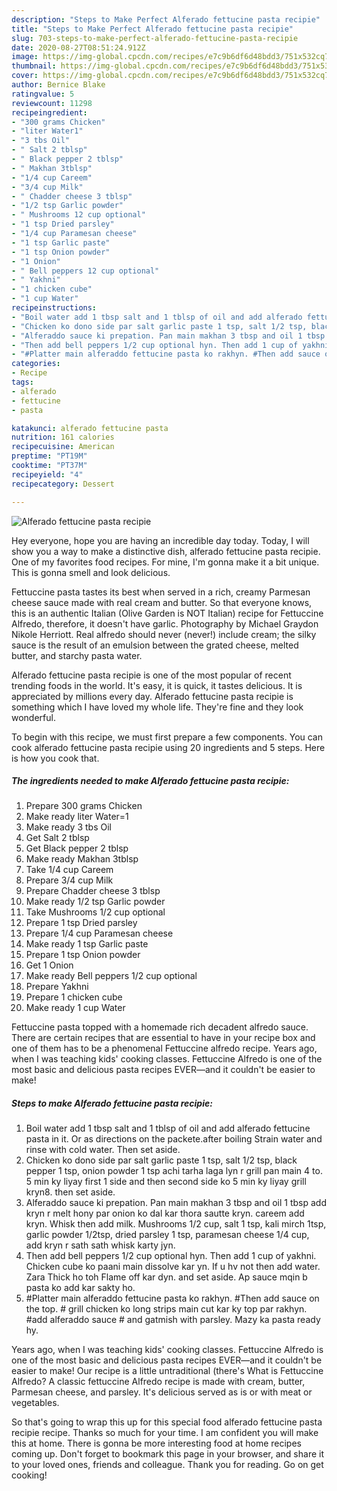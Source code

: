 ```yaml
---
description: "Steps to Make Perfect Alferado fettucine pasta recipie"
title: "Steps to Make Perfect Alferado fettucine pasta recipie"
slug: 703-steps-to-make-perfect-alferado-fettucine-pasta-recipie
date: 2020-08-27T08:51:24.912Z
image: https://img-global.cpcdn.com/recipes/e7c9b6df6d48bdd3/751x532cq70/alferado-fettucine-pasta-recipie-recipe-main-photo.jpg
thumbnail: https://img-global.cpcdn.com/recipes/e7c9b6df6d48bdd3/751x532cq70/alferado-fettucine-pasta-recipie-recipe-main-photo.jpg
cover: https://img-global.cpcdn.com/recipes/e7c9b6df6d48bdd3/751x532cq70/alferado-fettucine-pasta-recipie-recipe-main-photo.jpg
author: Bernice Blake
ratingvalue: 5
reviewcount: 11298
recipeingredient:
- "300 grams Chicken"
- "liter Water1"
- "3 tbs Oil"
- " Salt 2 tblsp"
- " Black pepper 2 tblsp"
- " Makhan 3tblsp"
- "1/4 cup Careem"
- "3/4 cup Milk"
- " Chadder cheese 3 tblsp"
- "1/2 tsp Garlic powder"
- " Mushrooms 12 cup optional"
- "1 tsp Dried parsley"
- "1/4 cup Paramesan cheese"
- "1 tsp Garlic paste"
- "1 tsp Onion powder"
- "1 Onion"
- " Bell peppers 12 cup optional"
- " Yakhni"
- "1 chicken cube"
- "1 cup Water"
recipeinstructions:
- "Boil water add 1 tbsp salt and 1 tblsp of oil and add alferado fettucine pasta in it. Or as directions on the packete.after boiling Strain water and rinse with cold water. Then set aside."
- "Chicken ko dono side par salt garlic paste 1 tsp, salt 1/2 tsp, black pepper 1 tsp, onion powder 1 tsp achi tarha laga lyn r grill pan main 4 to. 5 min ky liyay first 1 side and then second side ko 5 min ky liyay grill kryn8. then set aside."
- "Alferaddo sauce ki prepation. Pan main makhan 3 tbsp and oil 1 tbsp add kryn r melt hony par onion ko dal kar thora sautte kryn. careem add kryn. Whisk then add milk. Mushrooms 1/2 cup, salt 1 tsp, kali mirch 1tsp, garlic powder 1/2tsp, dried parsley 1 tsp, paramesan cheese 1/4 cup, add kryn r sath sath whisk karty jyn."
- "Then add bell peppers 1/2 cup optional hyn. Then add 1 cup of yakhni. Chicken cube ko paani main dissolve kar yn. If u hv not then add water. Zara Thick ho toh Flame off kar dyn. and set aside. Ap sauce mqin b pasta ko add kar sakty ho."
- "#Platter main alferaddo fettucine pasta ko rakhyn. #Then add sauce on the top. # grill chicken ko long strips main cut kar ky top par rakhyn. #add alferaddo sauce # and gatmish with parsley. Mazy ka pasta ready hy."
categories:
- Recipe
tags:
- alferado
- fettucine
- pasta

katakunci: alferado fettucine pasta 
nutrition: 161 calories
recipecuisine: American
preptime: "PT19M"
cooktime: "PT37M"
recipeyield: "4"
recipecategory: Dessert

---
```



![Alferado fettucine pasta recipie](https://img-global.cpcdn.com/recipes/e7c9b6df6d48bdd3/751x532cq70/alferado-fettucine-pasta-recipie-recipe-main-photo.jpg)

Hey everyone, hope you are having an incredible day today. Today, I will show you a way to make a distinctive dish, alferado fettucine pasta recipie. One of my favorites food recipes. For mine, I'm gonna make it a bit unique. This is gonna smell and look delicious.

Fettuccine pasta tastes its best when served in a rich, creamy Parmesan cheese sauce made with real cream and butter. So that everyone knows, this is an authentic Italian (Olive Garden is NOT Italian) recipe for Fettuccine Alfredo, therefore, it doesn&#39;t have garlic. Photography by Michael Graydon Nikole Herriott. Real alfredo should never (never!) include cream; the silky sauce is the result of an emulsion between the grated cheese, melted butter, and starchy pasta water.

Alferado fettucine pasta recipie is one of the most popular of recent trending foods in the world. It's easy, it is quick, it tastes delicious. It is appreciated by millions every day. Alferado fettucine pasta recipie is something which I have loved my whole life. They're fine and they look wonderful.


To begin with this recipe, we must first prepare a few components. You can cook alferado fettucine pasta recipie using 20 ingredients and 5 steps. Here is how you cook that.

<!--inarticleads1-->

##### The ingredients needed to make Alferado fettucine pasta recipie:

1. Prepare 300 grams Chicken
1. Make ready liter Water=1
1. Make ready 3 tbs Oil
1. Get  Salt 2 tblsp
1. Get  Black pepper 2 tblsp
1. Make ready  Makhan 3tblsp
1. Take 1/4 cup Careem
1. Prepare 3/4 cup Milk
1. Prepare  Chadder cheese 3 tblsp
1. Make ready 1/2 tsp Garlic powder
1. Take  Mushrooms 1/2 cup optional
1. Prepare 1 tsp Dried parsley
1. Prepare 1/4 cup Paramesan cheese
1. Make ready 1 tsp Garlic paste
1. Prepare 1 tsp Onion powder
1. Get 1 Onion
1. Make ready  Bell peppers 1/2 cup optional
1. Prepare  Yakhni
1. Prepare 1 chicken cube
1. Make ready 1 cup Water


Fettuccine pasta topped with a homemade rich decadent alfredo sauce. There are certain recipes that are essential to have in your recipe box and one of them has to be a phenomenal Fettuccine alfredo recipe. Years ago, when I was teaching kids&#39; cooking classes. Fettuccine Alfredo is one of the most basic and delicious pasta recipes EVER—and it couldn&#39;t be easier to make! 

<!--inarticleads2-->

##### Steps to make Alferado fettucine pasta recipie:

1. Boil water add 1 tbsp salt and 1 tblsp of oil and add alferado fettucine pasta in it. Or as directions on the packete.after boiling Strain water and rinse with cold water. Then set aside.
1. Chicken ko dono side par salt garlic paste 1 tsp, salt 1/2 tsp, black pepper 1 tsp, onion powder 1 tsp achi tarha laga lyn r grill pan main 4 to. 5 min ky liyay first 1 side and then second side ko 5 min ky liyay grill kryn8. then set aside.
1. Alferaddo sauce ki prepation. Pan main makhan 3 tbsp and oil 1 tbsp add kryn r melt hony par onion ko dal kar thora sautte kryn. careem add kryn. Whisk then add milk. Mushrooms 1/2 cup, salt 1 tsp, kali mirch 1tsp, garlic powder 1/2tsp, dried parsley 1 tsp, paramesan cheese 1/4 cup, add kryn r sath sath whisk karty jyn.
1. Then add bell peppers 1/2 cup optional hyn. Then add 1 cup of yakhni. Chicken cube ko paani main dissolve kar yn. If u hv not then add water. Zara Thick ho toh Flame off kar dyn. and set aside. Ap sauce mqin b pasta ko add kar sakty ho.
1. #Platter main alferaddo fettucine pasta ko rakhyn. #Then add sauce on the top. # grill chicken ko long strips main cut kar ky top par rakhyn. #add alferaddo sauce # and gatmish with parsley. Mazy ka pasta ready hy.


Years ago, when I was teaching kids&#39; cooking classes. Fettuccine Alfredo is one of the most basic and delicious pasta recipes EVER—and it couldn&#39;t be easier to make! Our recipe is a little untraditional (there&#39;s What is Fettuccine Alfredo? A classic fettuccine Alfredo recipe is made with cream, butter, Parmesan cheese, and parsley. It&#39;s delicious served as is or with meat or vegetables. 

So that's going to wrap this up for this special food alferado fettucine pasta recipie recipe. Thanks so much for your time. I am confident you will make this at home. There is gonna be more interesting food at home recipes coming up. Don't forget to bookmark this page in your browser, and share it to your loved ones, friends and colleague. Thank you for reading. Go on get cooking!
